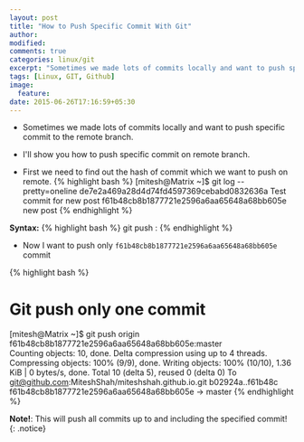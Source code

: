 ```yaml
---
layout: post
title: "How to Push Specific Commit With Git"
author:
modified:
comments: true
categories: linux/git
excerpt: "Sometimes we made lots of commits locally and want to push specific commit to the remote branch. I'll show you how to push specific/single commit on remote branch"
tags: [Linux, GIT, Github]
image:
  feature:
date: 2015-06-26T17:16:59+05:30
---
```


* Sometimes we made lots of commits locally and want to push specific commit to the remote branch.
* I'll show you how to push specific commit on remote branch.

* First we need to find out the hash of commit which we want to push on remote.
{% highlight bash %}
[mitesh@Matrix ~]$ git log --pretty=oneline
de7e2a469a28d4d74fd4597369cebabd0832636a Test commit for new post
f61b48cb8b1877721e2596a6aa65648a68bb605e new post
{% endhighlight %}


**Syntax:**
{% highlight bash %}
git push <remote name> <commit hash>:<remote branch name>
{% endhighlight %}

* Now I want to push only `f61b48cb8b1877721e2596a6aa65648a68bb605e` commit

{% highlight bash %}
# Git push only one commit
[mitesh@Matrix ~]$ git push origin f61b48cb8b1877721e2596a6aa65648a68bb605e:master  
Counting objects: 10, done.
Delta compression using up to 4 threads.
Compressing objects: 100% (9/9), done.
Writing objects: 100% (10/10), 1.36 KiB | 0 bytes/s, done.
Total 10 (delta 5), reused 0 (delta 0)
To git@github.com:MiteshShah/miteshshah.github.io.git
   b02924a..f61b48c  f61b48cb8b1877721e2596a6aa65648a68bb605e -> master
{% endhighlight %}

**Note!**: This will push all commits up to and including the specified commit!
{: .notice}
